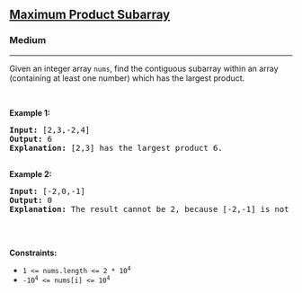 <h2><a href="https://leetcode.com/problems/maximum-product-subarray/description/">Maximum Product Subarray</a></h2>
<h3>Medium</h3>
<hr>
<div>
    <p>Given an integer array <code>nums</code>, find the contiguous subarray within an array (containing at least one number) which has the largest product.</p>
    <p>&nbsp;</p>
    <p><strong class="example">Example 1:</strong></p>
    <pre><strong>Input:</strong> [2,3,-2,4]
<strong>Output:</strong> 6
<strong>Explanation:</strong> [2,3] has the largest product 6.
    </pre>
    <p><strong class="example">Example 2:</strong></p>
    <pre><strong>Input:</strong> [-2,0,-1]
<strong>Output:</strong> 0
<strong>Explanation:</strong> The result cannot be 2, because [-2,-1] is not a subarray.
    </pre>
    <p>&nbsp;</p>
    <p><strong>Constraints:</strong></p>
    <ul>
        <li><code>1 <= nums.length <= 2 * 10<sup>4</sup></code></li>
        <li><code>-10<sup>4</sup> <= nums[i] <= 10<sup>4</sup></code></li>
    </ul>
</div>

